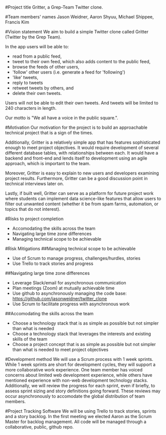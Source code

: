 #Project title
Gritter, a Grep-Team Twitter clone.

#Team members' names
Jason Weidner, Aaron Shyuu, Michael Shippee, Francis Kim

#Vision statement
We aim to build a simple Twitter clone called Gritter (Twitter by the Grep Team).

In the app users will be able to:
- read from a public feed, 
- tweet to their own feed, which also adds content to the public feed,
- browse the feeds of other users,
- 'follow' other users (i.e. generate a feed for 'following') 
- 'like' tweets, 
- reply to tweets
- retweet tweets by others, and 
- delete their own tweets.

Users will not be able to edit their own tweets. And tweets will be limited to 240 characters in length.

Our motto is "We all have a voice in the public square.".

#Motivation
Our motivation for the project is to build an approachable technical project that is a sign of the times. 

Additionally, Gritter is a relatively simple app that has features sophisticated enough to meet project objectives. It would require development of several different database tables, with relationships between each. It would have a backend and front-end and lends itself to development using an agile approach, which is important to the team. 

Moreover, Gritter is easy to explain to new users and developers examining project results. Furthermore, Gritter can be a good discussion point in technical interviews later on.

Lastly, if built well, Gritter can serve as a platform for future project work where students can implement data science-like features that allow users to filter out unwanted content (whether it be from spam farms, automation, or topics that do not interest).


#Risks to project completion
- Accomodating the skills across the team
- Navigating large time zone differences
- Managing technical scope to be achievable

#Risk Mitigations
##Managing technical scope to be achievable
- Use of Scrum to manage progress, challenges/hurdles, stories
- Use Trello to track stories and progress

##Navigating large time zone differences
- Leverage Slack/email for asynchronous communication
- Plan meetings (Zoom) at mutually achievable time
- Use github to asynchronously managing the code base: https://github.com/jasonweidner/twitter_clone
- Use Scrum to facilitate progress with asynchronous work

##Accomodating the skills across the team
- Choose a technology stack that is as simple as possible but not simpler than what is needed
- Choose a technology stack that leverages the interests and existing skills of the team
- Choose a project concept that is as simple as possible but not simpler than what is needed to meet project objectives

#Development method
We will use a Scrum process with 1 week sprints. While 1 week sprints are short for development cycles, they will support a more collaborative work experience. One team member has voiced concerns about limited web development experience, while others have mentioned experience with non-web development technology stacks. 
Additionally, we will review the progress for each sprint, even if briefly, to assess sprint sizing and story definitions going forward. These reviews may occur asynchronously to accomodate the global distribution of team members.

#Project Tracking Software 
We will be using Trello to track stories, sprints and a story backlog. In the first meeting we elected Aaron as the Scrum Master for backlog management. All code will be managed through a collaborative, public, github repo.
